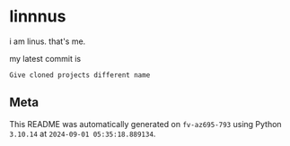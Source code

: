 # linnnus

i am linus. that's me.

my latest commit is

```
Give cloned projects different name
```

## Meta

This README was automatically generated on `fv-az695-793` using Python
`3.10.14` at `2024-09-01 05:35:18.889134`.
